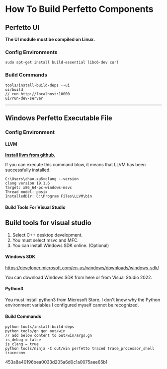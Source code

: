 # How To Build Perfetto Components



## Perfetto UI

**The UI module must be compiled on Linux.**



### Config Environments

```
sudo apt-get install build-essential libc6-dev curl
```



### Build Commands

```
tools/install-build-deps --ui
ui/build
// run http://localhost:10000
ui/run-dev-server
```



***



## Windows Perfetto Executable File

### Config Environment

#### LLVM

[**Install llvm from github.**](https://github.com/llvm/llvm-project/releases)

If you can execute this command blow, it means that LLVM has been successfully installed.

```
C:\Users\chao.xu5>clang --version
clang version 19.1.6
Target: x86_64-pc-windows-msvc
Thread model: posix
InstalledDir: C:\Program Files\LLVM\bin
```

#### Build Tools For Visual Studio

## Build tools for visual studio

1. Select C++ desktop development.
2. You must select msvc and MFC.
3. You can install Windows SDK online. (Optional)


#### Windows SDK

https://developer.microsoft.com/en-us/windows/downloads/windows-sdk/

You can download Windows SDK from here or from Visual Studio 2022. 

#### Python3

You must install python3 from Microsoft Store. I don't know why the Python environment variables I configured myself cannot be recognized.

#### Build Commands
```
python tools/install-build-deps
python tools/gn gen out/win
// add below content to out/win/args.gn
is_debug = false
is_clang = true
python tools/ninja -C out/win perfetto traced trace_processor_shell traceconv
```

453a8a40196bea0033d205a6d0c1a0075aee65b1